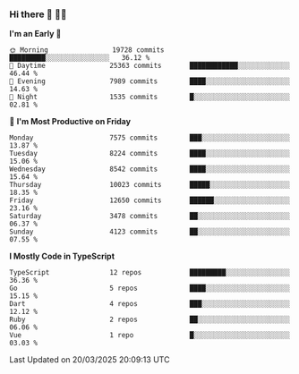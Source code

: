 ### Hi there 👋 🧑‍💻



<!--START_SECTION:waka-->
**I'm an Early 🐤** 

```text
🌞 Morning                19728 commits       █████████░░░░░░░░░░░░░░░░   36.12 % 
🌆 Daytime                25363 commits       ████████████░░░░░░░░░░░░░   46.44 % 
🌃 Evening                7989 commits        ████░░░░░░░░░░░░░░░░░░░░░   14.63 % 
🌙 Night                  1535 commits        █░░░░░░░░░░░░░░░░░░░░░░░░   02.81 % 
```
📅 **I'm Most Productive on Friday** 

```text
Monday                   7575 commits        ███░░░░░░░░░░░░░░░░░░░░░░   13.87 % 
Tuesday                  8224 commits        ████░░░░░░░░░░░░░░░░░░░░░   15.06 % 
Wednesday                8542 commits        ████░░░░░░░░░░░░░░░░░░░░░   15.64 % 
Thursday                 10023 commits       █████░░░░░░░░░░░░░░░░░░░░   18.35 % 
Friday                   12650 commits       ██████░░░░░░░░░░░░░░░░░░░   23.16 % 
Saturday                 3478 commits        ██░░░░░░░░░░░░░░░░░░░░░░░   06.37 % 
Sunday                   4123 commits        ██░░░░░░░░░░░░░░░░░░░░░░░   07.55 % 
```


**I Mostly Code in TypeScript** 

```text
TypeScript               12 repos            █████████░░░░░░░░░░░░░░░░   36.36 % 
Go                       5 repos             ████░░░░░░░░░░░░░░░░░░░░░   15.15 % 
Dart                     4 repos             ███░░░░░░░░░░░░░░░░░░░░░░   12.12 % 
Ruby                     2 repos             ██░░░░░░░░░░░░░░░░░░░░░░░   06.06 % 
Vue                      1 repo              █░░░░░░░░░░░░░░░░░░░░░░░░   03.03 % 
```




 Last Updated on 20/03/2025 20:09:13 UTC
<!--END_SECTION:waka-->


